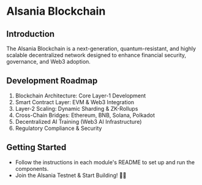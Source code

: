 # Alsania Blockchain

## Introduction
The Alsania Blockchain is a next-generation, quantum-resistant, and highly scalable decentralized network designed to enhance financial security, governance, and Web3 adoption.

## Development Roadmap
1. Blockchain Architecture: Core Layer-1 Development
2. Smart Contract Layer: EVM & Web3 Integration
3. Layer-2 Scaling: Dynamic Sharding & ZK-Rollups
4. Cross-Chain Bridges: Ethereum, BNB, Solana, Polkadot
5. Decentralized AI Training (Web3 AI Infrastructure)
6. Regulatory Compliance & Security

## Getting Started
- Follow the instructions in each module's README to set up and run the components.
- Join the Alsania Testnet & Start Building! 🚀🔥
